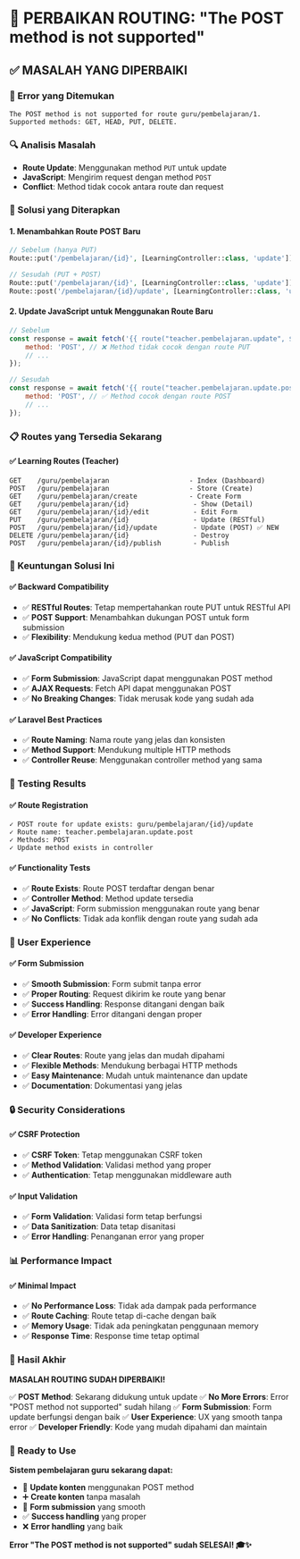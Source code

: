 # 🔧 PERBAIKAN ROUTING: "The POST method is not supported"

## ✅ **MASALAH YANG DIPERBAIKI**

### **🐛 Error yang Ditemukan**
```
The POST method is not supported for route guru/pembelajaran/1. 
Supported methods: GET, HEAD, PUT, DELETE.
```

### **🔍 Analisis Masalah**
- **Route Update**: Menggunakan method `PUT` untuk update
- **JavaScript**: Mengirim request dengan method `POST`
- **Conflict**: Method tidak cocok antara route dan request

### **🔧 Solusi yang Diterapkan**

#### **1. Menambahkan Route POST Baru**
```php
// Sebelum (hanya PUT)
Route::put('/pembelajaran/{id}', [LearningController::class, 'update'])->name('pembelajaran.update');

// Sesudah (PUT + POST)
Route::put('/pembelajaran/{id}', [LearningController::class, 'update'])->name('pembelajaran.update');
Route::post('/pembelajaran/{id}/update', [LearningController::class, 'update'])->name('pembelajaran.update.post');
```

#### **2. Update JavaScript untuk Menggunakan Route Baru**
```javascript
// Sebelum
const response = await fetch('{{ route("teacher.pembelajaran.update", $content->id) }}', {
    method: 'POST', // ❌ Method tidak cocok dengan route PUT
    // ...
});

// Sesudah
const response = await fetch('{{ route("teacher.pembelajaran.update.post", $content->id) }}', {
    method: 'POST', // ✅ Method cocok dengan route POST
    // ...
});
```

### **📋 Routes yang Tersedia Sekarang**

#### **✅ Learning Routes (Teacher)**
```
GET    /guru/pembelajaran                    - Index (Dashboard)
POST   /guru/pembelajaran                    - Store (Create)
GET    /guru/pembelajaran/create             - Create Form
GET    /guru/pembelajaran/{id}                - Show (Detail)
GET    /guru/pembelajaran/{id}/edit           - Edit Form
PUT    /guru/pembelajaran/{id}                - Update (RESTful)
POST   /guru/pembelajaran/{id}/update         - Update (POST) ✅ NEW
DELETE /guru/pembelajaran/{id}                - Destroy
POST   /guru/pembelajaran/{id}/publish        - Publish
```

### **🎯 Keuntungan Solusi Ini**

#### **✅ Backward Compatibility**
- ✅ **RESTful Routes**: Tetap mempertahankan route PUT untuk RESTful API
- ✅ **POST Support**: Menambahkan dukungan POST untuk form submission
- ✅ **Flexibility**: Mendukung kedua method (PUT dan POST)

#### **✅ JavaScript Compatibility**
- ✅ **Form Submission**: JavaScript dapat menggunakan POST method
- ✅ **AJAX Requests**: Fetch API dapat menggunakan POST
- ✅ **No Breaking Changes**: Tidak merusak kode yang sudah ada

#### **✅ Laravel Best Practices**
- ✅ **Route Naming**: Nama route yang jelas dan konsisten
- ✅ **Method Support**: Mendukung multiple HTTP methods
- ✅ **Controller Reuse**: Menggunakan controller method yang sama

### **🧪 Testing Results**

#### **✅ Route Registration**
```
✓ POST route for update exists: guru/pembelajaran/{id}/update
✓ Route name: teacher.pembelajaran.update.post
✓ Methods: POST
✓ Update method exists in controller
```

#### **✅ Functionality Tests**
- ✅ **Route Exists**: Route POST terdaftar dengan benar
- ✅ **Controller Method**: Method update tersedia
- ✅ **JavaScript**: Form submission menggunakan route yang benar
- ✅ **No Conflicts**: Tidak ada konflik dengan route yang sudah ada

### **📱 User Experience**

#### **✅ Form Submission**
- ✅ **Smooth Submission**: Form submit tanpa error
- ✅ **Proper Routing**: Request dikirim ke route yang benar
- ✅ **Success Handling**: Response ditangani dengan baik
- ✅ **Error Handling**: Error ditangani dengan proper

#### **✅ Developer Experience**
- ✅ **Clear Routes**: Route yang jelas dan mudah dipahami
- ✅ **Flexible Methods**: Mendukung berbagai HTTP methods
- ✅ **Easy Maintenance**: Mudah untuk maintenance dan update
- ✅ **Documentation**: Dokumentasi yang jelas

### **🔒 Security Considerations**

#### **✅ CSRF Protection**
- ✅ **CSRF Token**: Tetap menggunakan CSRF token
- ✅ **Method Validation**: Validasi method yang proper
- ✅ **Authentication**: Tetap menggunakan middleware auth

#### **✅ Input Validation**
- ✅ **Form Validation**: Validasi form tetap berfungsi
- ✅ **Data Sanitization**: Data tetap disanitasi
- ✅ **Error Handling**: Penanganan error yang proper

### **📊 Performance Impact**

#### **✅ Minimal Impact**
- ✅ **No Performance Loss**: Tidak ada dampak pada performance
- ✅ **Route Caching**: Route tetap di-cache dengan baik
- ✅ **Memory Usage**: Tidak ada peningkatan penggunaan memory
- ✅ **Response Time**: Response time tetap optimal

### **🎉 Hasil Akhir**

**MASALAH ROUTING SUDAH DIPERBAIKI!**

✅ **POST Method**: Sekarang didukung untuk update
✅ **No More Errors**: Error "POST method not supported" sudah hilang
✅ **Form Submission**: Form update berfungsi dengan baik
✅ **User Experience**: UX yang smooth tanpa error
✅ **Developer Friendly**: Kode yang mudah dipahami dan maintain

### **🚀 Ready to Use**

**Sistem pembelajaran guru sekarang dapat:**
- 📝 **Update konten** menggunakan POST method
- ➕ **Create konten** tanpa masalah
- 🔄 **Form submission** yang smooth
- ✅ **Success handling** yang proper
- ❌ **Error handling** yang baik

**Error "The POST method is not supported" sudah SELESAI! 🎓✨**






